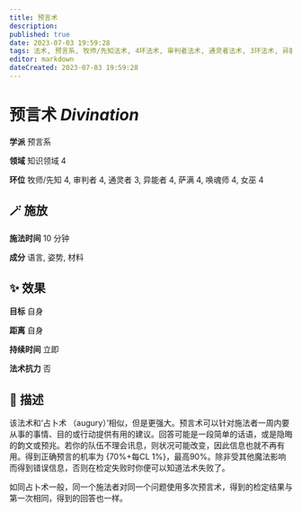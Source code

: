 ```yaml
---
title: 预言术
description: 
published: true
date: 2023-07-03 19:59:28
tags: 法术, 预言系, 牧师/先知法术, 4环法术, 审判者法术, 通灵者法术, 3环法术, 异能者法术, 萨满法术, 唤魂师法术, 女巫法术, 知识领域
editor: markdown
dateCreated: 2023-07-03 19:59:28
---
```


# **预言术** *Divination*

**学派** 预言系 

**领域** 知识领域 4

**环位** 牧师/先知 4, 审判者 4, 通灵者 3, 异能者 4, 萨满 4, 唤魂师 4, 女巫 4

## 🪄 施放

**施法时间** 10 分钟

**成分** 语言, 姿势, 材料

## ✨ 效果 

**目标** 自身 

**距离** 自身  

**持续时间** 立即 

**法术抗力** 否

## 📖 描述

该法术和‘占卜术 （augury）’相似，但是更强大。预言术可以针对施法者一周内要从事的事情、目的或行动提供有用的建议。回答可能是一段简单的话语，或是隐晦的韵文或预兆。若你的队伍不理会讯息，则状况可能改变，因此信息也就不再有用。得到正确预言的机率为 {70%+每CL 1%}，最高90%。除非受其他魔法影响而得到错误信息，否则在检定失败时你便可以知道法术失败了。

如同占卜术一般，同一个施法者对同一个问题使用多次预言术，得到的检定结果与第一次相同，得到的回答也一样。
    